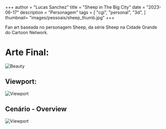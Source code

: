  +++
author = "Lucas Sanchez"
title = "Sheep in The Big City"
date = "2023-06-17"
description = "Personagem"
tags = [
    "cgi",
    "personal",
    "3d",
]
thumbnail= "images/pessoais/sheep_thumb.jpg"
+++

Fan art baseada no personagem Sheep, da série Sheep na Cidade Grande do Cartoon Network.

# Arte Final:

![Beauty](/images/pessoais/sheep01.jpg)

## Viewport:

![Viewport](/images/pessoais/sheep02.jpg)

## Cenário - Overview

![Viewport](/images/pessoais/sheep03.jpg)
